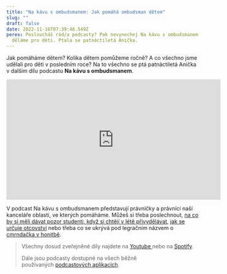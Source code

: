 ```yaml
---
title: "Na kávu s ombudsmanem: Jak pomáhá ombudsman dětem"
slug: ""
draft: false
date: 2022-11-16T07:39:48.549Z
perex: Posloucháš rád/a podcasty? Pak nevynechej Na kávu s ombudsmanem o tom, co
  děláme pro děti. Ptala se patnáctiletá Anička.
---
```

Jak pomáháme dětem? Kolika dětem pomůžeme ročně? A co všechno jsme udělali pro děti v posledním roce? Na to všechno se ptá patnáctiletá Anička v dalším dílu podcastu **Na kávu s ombudsmanem**.

<iframe width="560" height="315" src="https://www.youtube.com/embed/AvfLU3p3G8s" title="YouTube video player" frameborder="0" allow="accelerometer; autoplay; clipboard-write; encrypted-media; gyroscope; picture-in-picture" allowfullscreen></iframe>

V podcast Na kávu s ombudsmanem představují právničky a právníci naší kanceláře oblasti, ve kterých pomáháme. Můžeš si třeba poslechnout, [na co by si měli dávat pozor studenti, když si chtějí v létě přivydělávat](https://youtu.be/IrrFMT1evB4?list=PLWNv_IxgJdEKvV9-ZYu7VTxvc1SjDRb2i), [jak se určuje otcovství](https://youtu.be/FFz_7N9pHss?list=PLWNv_IxgJdEKvV9-ZYu7VTxvc1SjDRb2i) nebo třeba co se ukrývá pod legračním názvem o [cmrndačka v honitbě](https://youtu.be/L8XTrDmtZbo?list=PLWNv_IxgJdEKvV9-ZYu7VTxvc1SjDRb2i). 

> Všechny dosud zveřejněné díly najdete na [Youtube ](https://www.youtube.com/playlist?list=PLWNv_IxgJdEKvV9-ZYu7VTxvc1SjDRb2i)nebo na [Spotify](https://open.spotify.com/show/0cUUj1UIaAu3hYzWgLNO6P?fbclid=IwAR2BbFgIdbE2Ke8LubN8m-iVR5KLLj0KsZH-Q96QqzpVYM1WVG3_NFuAel4).
>
> Dále jsou podcasty dostupné na všech běžně používaných [podcastových aplikacích](https://anchor.fm/nakavusombudsmanem).